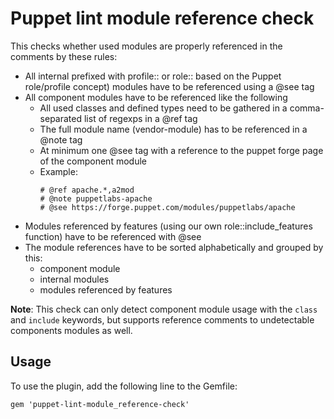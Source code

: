 # Puppet lint module reference check

This checks whether used modules are properly referenced in the comments by these rules:

- All internal prefixed with profile:: or role:: based on the Puppet role/profile concept) modules have to be 
  referenced using a @see tag
- All component modules have to be referenced like the following
  - All used classes and defined types need to be gathered in a comma-separated list of regexps in a @ref tag
  - The full module name (vendor-module) has to be referenced in a @note tag
  - At minimum one @see tag with a reference to the puppet forge page of the component module
  - Example:
    ```
    # @ref apache.*,a2mod
    # @note puppetlabs-apache
    # @see https://forge.puppet.com/modules/puppetlabs/apache
    ```
- Modules referenced by features (using our own role::include_features function) have to be referenced with @see
- The module references have to be sorted alphabetically and grouped by this:
  - component module
  - internal modules
  - modules referenced by features

**Note**: This check can only detect component module usage with the `class` and `include` keywords, but supports
reference comments to undetectable components modules as well.

## Usage

To use the plugin, add the following line to the Gemfile:

    gem 'puppet-lint-module_reference-check'
